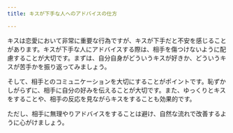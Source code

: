 ```yaml
---
title: キスが下手な人へのアドバイスの仕方

---
```


キスは恋愛において非常に重要な行為ですが、キスが下手だと不安を感じることがあります。キスが下手な人にアドバイスする際は、相手を傷つけないように配慮することが大切です。まずは、自分自身がどういうキスが好きか、どういうキスが苦手かを振り返ってみましょう。

そして、相手とのコミュニケーションを大切にすることがポイントです。恥ずかしがらずに、相手に自分の好みを伝えることが大切です。また、ゆっくりとキスをすることや、相手の反応を見ながらキスをすることも効果的です。

ただし、相手に無理やりアドバイスをすることは避け、自然な流れで改善するように心がけましょう。
